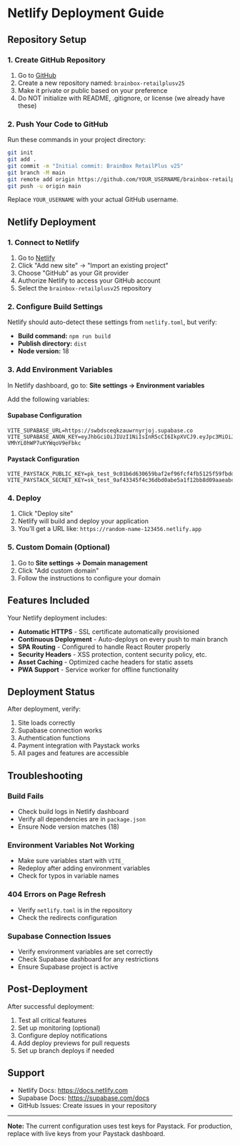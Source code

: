 # Netlify Deployment Guide

## Repository Setup

### 1. Create GitHub Repository

1. Go to [GitHub](https://github.com/new)
2. Create a new repository named: `brainbox-retailplusv25`
3. Make it private or public based on your preference
4. Do NOT initialize with README, .gitignore, or license (we already have these)

### 2. Push Your Code to GitHub

Run these commands in your project directory:

```bash
git init
git add .
git commit -m "Initial commit: BrainBox RetailPlus v25"
git branch -M main
git remote add origin https://github.com/YOUR_USERNAME/brainbox-retailplusv25.git
git push -u origin main
```

Replace `YOUR_USERNAME` with your actual GitHub username.

## Netlify Deployment

### 1. Connect to Netlify

1. Go to [Netlify](https://app.netlify.com/)
2. Click "Add new site" → "Import an existing project"
3. Choose "GitHub" as your Git provider
4. Authorize Netlify to access your GitHub account
5. Select the `brainbox-retailplusv25` repository

### 2. Configure Build Settings

Netlify should auto-detect these settings from `netlify.toml`, but verify:

- **Build command:** `npm run build`
- **Publish directory:** `dist`
- **Node version:** 18

### 3. Add Environment Variables

In Netlify dashboard, go to: **Site settings → Environment variables**

Add the following variables:

#### Supabase Configuration
```
VITE_SUPABASE_URL=https://swbdsceqkzauwrnyrjoj.supabase.co
VITE_SUPABASE_ANON_KEY=eyJhbGciOiJIUzI1NiIsInR5cCI6IkpXVCJ9.eyJpc3MiOiJzdXBhYmFzZSIsInJlZiI6InN3YmRzY2Vxa3phdXdybnlyam9qIiwicm9sZSI6ImFub24iLCJpYXQiOjE3NTk4NTQwNTAsImV4cCI6MjA3NTQzMDA1MH0.CZ0L9li7dkPoXfa51dM-VMhYL0hWP7uKYWqoV9eFbkc
```

#### Paystack Configuration
```
VITE_PAYSTACK_PUBLIC_KEY=pk_test_9c01b6d630659baf2ef96fcf4fb5125f59fbdda7
VITE_PAYSTACK_SECRET_KEY=sk_test_9af43345f4c36dbd0abe5a1f12bb8d09aaeabc93
```

### 4. Deploy

1. Click "Deploy site"
2. Netlify will build and deploy your application
3. You'll get a URL like: `https://random-name-123456.netlify.app`

### 5. Custom Domain (Optional)

1. Go to **Site settings → Domain management**
2. Click "Add custom domain"
3. Follow the instructions to configure your domain

## Features Included

Your Netlify deployment includes:

- **Automatic HTTPS** - SSL certificate automatically provisioned
- **Continuous Deployment** - Auto-deploys on every push to main branch
- **SPA Routing** - Configured to handle React Router properly
- **Security Headers** - XSS protection, content security policy, etc.
- **Asset Caching** - Optimized cache headers for static assets
- **PWA Support** - Service worker for offline functionality

## Deployment Status

After deployment, verify:

1. Site loads correctly
2. Supabase connection works
3. Authentication functions
4. Payment integration with Paystack works
5. All pages and features are accessible

## Troubleshooting

### Build Fails

- Check build logs in Netlify dashboard
- Verify all dependencies are in `package.json`
- Ensure Node version matches (18)

### Environment Variables Not Working

- Make sure variables start with `VITE_`
- Redeploy after adding environment variables
- Check for typos in variable names

### 404 Errors on Page Refresh

- Verify `netlify.toml` is in the repository
- Check the redirects configuration

### Supabase Connection Issues

- Verify environment variables are set correctly
- Check Supabase dashboard for any restrictions
- Ensure Supabase project is active

## Post-Deployment

After successful deployment:

1. Test all critical features
2. Set up monitoring (optional)
3. Configure deploy notifications
4. Add deploy previews for pull requests
5. Set up branch deploys if needed

## Support

- Netlify Docs: https://docs.netlify.com
- Supabase Docs: https://supabase.com/docs
- GitHub Issues: Create issues in your repository

---

**Note:** The current configuration uses test keys for Paystack. For production, replace with live keys from your Paystack dashboard.
